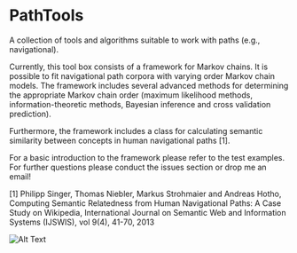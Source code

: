 PathTools
=========

A collection of tools and algorithms suitable to work with paths (e.g., navigational).

Currently, this tool box consists of a framework for Markov chains. It is possible to fit navigational path corpora with varying order Markov chain models.
The framework includes several advanced methods for determining the appropriate Markov chain order (maximum likelihood methods, information-theoretic methods, Bayesian inference and cross validation prediction).

Furthermore, the framework includes a class for calculating semantic similarity between concepts in human navigational paths [1].

For a basic introduction to the framework please refer to the test examples. For further questions please conduct the issues section or drop me an email!

[1] Philipp Singer, Thomas Niebler, Markus Strohmaier and Andreas Hotho, Computing Semantic Relatedness from Human Navigational Paths: A Case Study on Wikipedia, International Journal on Semantic Web and Information Systems (IJSWIS), vol 9(4), 41-70, 2013

![Alt Text](https://zenodo.org/badge/doi/10.5281/zenodo.10154.png)
